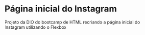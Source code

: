 # Página inicial do Instagram
Projeto da DIO do bootcamp de HTML recriando a página inicial do Instagram utilizando o Flexbox
